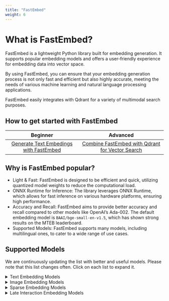 ```yaml
---
title: "FastEmbed" 
weight: 6
---
```


# What is FastEmbed?
FastEmbed is a lightweight Python library built for embedding generation. It supports popular embedding models and offers a user-friendly experience for embedding data into vector space. 

By using FastEmbed, you can ensure that your embedding generation process is not only fast and efficient but also highly accurate, meeting the needs of various machine learning and natural language processing applications.

FastEmbed easily integrates with Qdrant for a variety of multimodal search purposes.

## How to get started with FastEmbed

|Beginner|Advanced|
|:-:|:-:|
|[Generate Text Embedings with FastEmbed](fastembed-quickstart/)|[Combine FastEmbed with Qdrant for Vector Search](fastembed-semantic-search/)|

## Why is FastEmbed popular?

- Light & Fast: FastEmbed is designed to be efficient and quick, utilizing quantized model weights to reduce the computational load.
- ONNX Runtime for Inference: The library leverages ONNX Runtime, which allows for fast inference on various hardware platforms, ensuring high performance.
- Accuracy and Recall: FastEmbed aims to provide better accuracy and recall compared to other models like OpenAI’s Ada-002. The default embedding model is `BAAI/bge-small-en-v1.5`, which has shown strong results on the MTEB leaderboard.
- Supported Models: FastEmbed supports many models, including multilingual ones, to cater to a wide range of use cases.

## Supported Models
We are continuously updating the list with better and useful models. Please note that this list changes often.
Click on each list to expand it.

<details>

<summary> Text Embedding Models </summary>

| model                                      | dim | description                                                                     | size_in_GB |
|--------------------------------------------|-----|---------------------------------------------------------------------------------|------------|
| BAAI/bge-small-en-v1.5                     | 384 | Fast and Default English model                                                  | 0.067      |
| BAAI/bge-small-zh-v1.5                     | 512 | Fast and recommended Chinese model                                              | 0.090      |
| snowflake/snowflake-arctic-embed-xs        | 384 | Based on all-MiniLM-L6-v2 model with only 22m ...                               | 0.090      |
| sentence-transformers/all-MiniLM-L6-v2     | 384 | Sentence Transformer model, MiniLM-L6-v2                                        | 0.090      |
| jinaai/jina-embeddings-v2-small-en         | 512 | English embedding model supporting 8192 sequen...                              | 0.120      |
| BAAI/bge-small-en                          | 384 | Fast English model                                                              | 0.130      |
| snowflake/snowflake-arctic-embed-s         | 384 | Based on infloat/e5-small-unsupervised, does n...                              | 0.130      |
| nomic-ai/nomic-embed-text-v1.5-Q           | 768 | Quantized 8192 context length english model                                     | 0.130      |
| BAAI/bge-base-en-v1.5                      | 768 | Base English model, v1.5                                                        | 0.210      |
| sentence-transformers/paraphrase-multilingual-... | 384 | Sentence Transformer model, paraphrase-multili...                              | 0.220      |
| Qdrant/clip-ViT-B-32-text                  | 512 | CLIP text encoder                                                               | 0.250      |
| jinaai/jina-embeddings-v2-base-de          | 768 | German embedding model supporting 8192 sequenc...                              | 0.320      |
| BAAI/bge-base-en                           | 768 | Base English model                                                              | 0.420      |
| snowflake/snowflake-arctic-embed-m         | 768 | Based on intfloat/e5-base-unsupervised model, ...                              | 0.430      |
| nomic-ai/nomic-embed-text-v1.5             | 768 | 8192 context length english model                                               | 0.520      |
| jinaai/jina-embeddings-v2-base-en          | 768 | English embedding model supporting 8192 sequen...                              | 0.520      |
| nomic-ai/nomic-embed-text-v1               | 768 | 8192 context length english model                                               | 0.520      |
| snowflake/snowflake-arctic-embed-m-long    | 768 | Based on nomic-ai/nomic-embed-text-v1-unsuperv...                              | 0.540      |
| mixedbread-ai/mxbai-embed-large-v1         | 1024 | MixedBread Base sentence embedding model, does...                              | 0.640      |
| jinaai/jina-embeddings-v2-base-code        | 768 | Source code embedding model supporting 8192 se...                              | 0.640      |
| sentence-transformers/paraphrase-multilingual-... | 768 | Sentence-transformers model for tasks like clu...                              | 1.000      |
| snowflake/snowflake-arctic-embed-l         | 1024 | Based on intfloat/e5-large-unsupervised, large...                              | 1.020      |
| thenlper/gte-large                         | 1024 | Large general text embeddings model                                             | 1.200      |
| BAAI/bge-large-en-v1.5                     | 1024 | Large English model, v1.5                                                       | 1.200      |
| intfloat/multilingual-e5-large             | 1024 | Multilingual model, e5-large. Recommend using ...                              | 2.240      |

</details>

<details>

<summary> Image Embedding Models </summary>

| model                       | dim  | description                                          | size_in_GB |
|-----------------------------|------|------------------------------------------------------|------------|
| Qdrant/resnet50-onnx        | 2048 | ResNet-50 from `Deep Residual Learning for Ima...    | 0.10       |
| Qdrant/clip-ViT-B-32-vision | 512  | CLIP vision encoder based on ViT-B/32                | 0.34       |
| Qdrant/Unicom-ViT-B-32      | 512  | Unicom Unicom-ViT-B-32 from open-metric-learning     | 0.48       |
| Qdrant/Unicom-ViT-B-16      | 768  | Unicom Unicom-ViT-B-16 from open-metric-learning     | 0.82       |

</details>

<details>

<summary> Sparse Embedding Models </summary>

| model                                       | vocab_size | description                                                                       | size_in_GB | requires_idf |
|---------------------------------------------|------------|-----------------------------------------------------------------------------------|------------|--------------|
| Qdrant/bm25                                  | NaN        | BM25 as sparse embeddings meant to be used with...                                | 0.010      | True         |
| Qdrant/bm42-all-minilm-l6-v2-attentions      | 30522.0    | Light sparse embedding model, which assigns an...                                 | 0.090      | True         |
| prithvida/Splade_PP_en_v1                    | 30522.0    | Misspelled version of the model. Retained for...                                  | 0.532      | NaN          |
| prithivida/Splade_PP_en_v1                   | 30522.0    | Independent Implementation of SPLADE++ Model for dense and sparse retrieval tasks | 0.532      | NaN          |

</details>

<details>

<summary> Late Interaction Embedding Models </summary>

| model                    | dim | description             | size_in_GB |
|--------------------------|-----|-------------------------|------------|
| colbert-ir/colbertv2.0   | 128 | Late interaction model  | 0.44       |

</details>